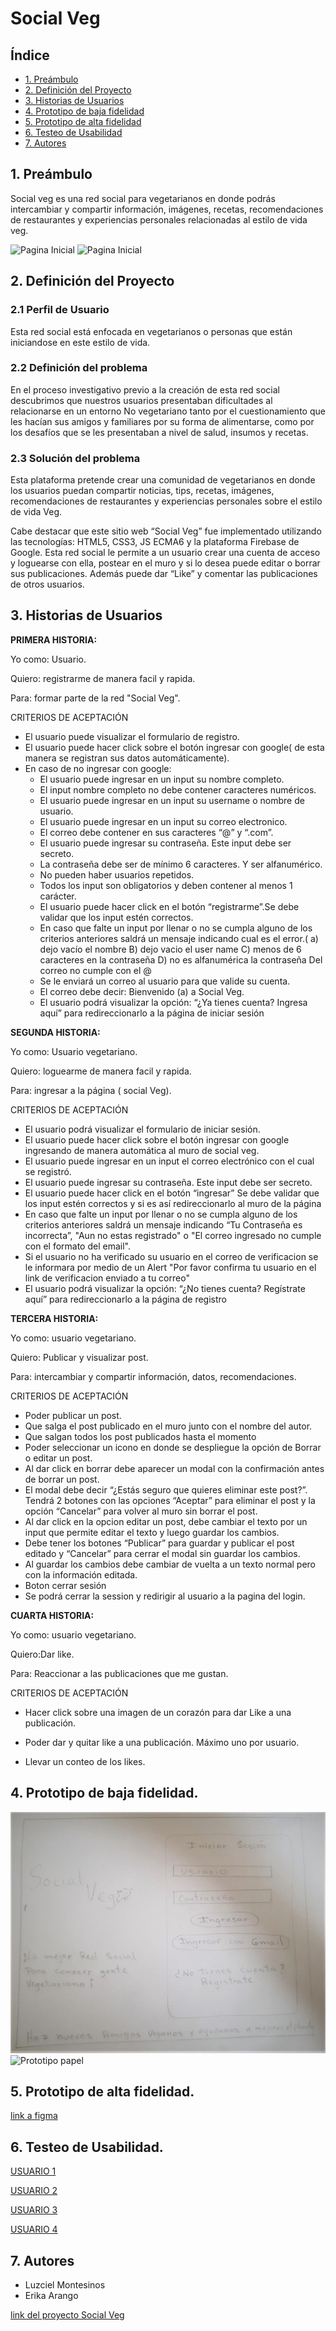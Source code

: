 # Social Veg 


## Índice

* [1. Preámbulo](#1-preámbulo)
* [2. Definición del Proyecto](#2-Definición-del-Proyecto)
* [3. Historias de Usuarios](#3-Historias-de-Usuarios)
* [4. Prototipo de baja fidelidad](#4-Prototipo-de-baja-fidelidad)
* [5. Prototipo de alta fidelidad](#5-Prototipo-de-alta-fidelidad)
* [6. Testeo de Usabilidad](#6-Testeo-de-Usabilidad)
* [7. Autores](#7-Autores)

## 1. Preámbulo

Social veg es una red social para vegetarianos en donde  podrás intercambiar y compartir  información, imágenes, recetas, recomendaciones de restaurantes y experiencias personales relacionadas al estilo de vida veg.

![Pagina Inicial](src/data/image/web1.png)
![Pagina Inicial](src/imagenes/web2.jpg)

## 2. Definición del Proyecto

### 2.1 Perfil de Usuario

Esta red social está enfocada en vegetarianos o personas que están iniciandose en este estilo de vida.

### 2.2 Definición del problema

En el proceso investigativo previo a la creación de esta red social descubrimos que nuestros usuarios presentaban dificultades al relacionarse en un entorno No vegetariano tanto por el cuestionamiento que les hacían sus amigos y familiares por su forma de alimentarse, como por los desafíos que se les presentaban a nivel de salud, insumos y recetas.

### 2.3 Solución del problema

Esta plataforma pretende crear una comunidad de vegetarianos en donde los usuarios puedan compartir noticias, tips, recetas, imágenes, recomendaciones de restaurantes y experiencias personales sobre el estilo de vida Veg.

Cabe destacar que este sitio web “Social Veg” fue implementado utilizando las tecnologías: HTML5, CSS3, JS ECMA6 y la plataforma Firebase de Google. Esta red social le permite a un usuario crear una cuenta de acceso y loguearse con ella, postear en el muro y si lo desea puede editar o borrar sus publicaciones.  Además puede dar “Like” y comentar las publicaciones de otros usuarios.


## 3. Historias de Usuarios

**PRIMERA HISTORIA:**

Yo como: Usuario.

Quiero: registrarme de manera facil y rapida.

Para: formar parte de la red "Social Veg".


CRITERIOS DE ACEPTACIÓN

* El usuario puede visualizar el formulario de registro.
* El usuario puede hacer click sobre el botón ingresar con google( de esta manera se registran sus datos automáticamente).
* En caso de no ingresar con google:
  - El usuario puede ingresar en un input su nombre completo.
  - El input nombre completo no debe contener caracteres numéricos.
  - El usuario puede ingresar en un input su username o nombre de usuario.
  - El usuario puede ingresar en un input su correo electronico.
  - El correo debe contener en sus caracteres “@” y  “.com”.
  - El usuario puede ingresar su contraseña. Este input debe ser secreto.
  - La contraseña debe ser de mínimo 6 caracteres. Y ser alfanumérico.
  - No pueden haber usuarios repetidos.
  - Todos los input son obligatorios y deben contener al menos 1 carácter.
  - El usuario puede hacer click en el botón “registrarme”.Se debe validar que los input estén correctos.
  - En caso que falte un input por llenar o no se cumpla alguno de los criterios anteriores saldrá un mensaje indicando cual es el error.( a) dejo vacío el nombre B) dejo vacio el user name C) menos de 6 caracteres en la contraseña D) no es alfanumérica la contraseña Del correo no cumple con el @ 
  - Se le enviará un correo al usuario para que valide su cuenta.
  - El correo debe decir: Bienvenido (a) a Social Veg.
  - El usuario podrá visualizar la opción: “¿Ya tienes cuenta? Ingresa aquí” para redireccionarlo a la página de iniciar sesión 

**SEGUNDA HISTORIA:**

Yo como: Usuario vegetariano.

Quiero: loguearme de manera facil y rapida.

Para: ingresar a la página ( social Veg).

CRITERIOS DE ACEPTACIÓN

* El usuario podrá visualizar el formulario de iniciar sesión.
* El usuario puede hacer click sobre el botón ingresar con google ingresando de manera automática al muro de social veg.
* El usuario puede ingresar en un input el correo electrónico con el cual se registró.
* El usuario puede ingresar su contraseña. Este input debe ser secreto.
*  El usuario puede hacer click en el botón “ingresar”
Se debe validar que los input estén correctos y si es así redireccionarlo al muro de la página
* En caso que falte un input por llenar o no se cumpla alguno de los criterios anteriores saldrá un mensaje indicando “Tu Contraseña es incorrecta”, "Aun no estas registrado" o "El correo ingresado no cumple con el formato del email".
* Si el usuario no ha verificado su usuario en el correo de verificacion se le informara por medio de un Alert "Por favor confirma tu usuario en el link de verificacion enviado a tu correo"
* El usuario podrá visualizar la opción: “¿No tienes cuenta? Regístrate aquí” para redireccionarlo a la página de registro

**TERCERA HISTORIA:**

Yo como: usuario vegetariano.

Quiero: Publicar y visualizar post. 

Para: intercambiar y compartir información, datos, recomendaciones.

CRITERIOS DE ACEPTACIÓN

- Poder publicar un post.
- Que salga el post publicado en el muro junto con el nombre del autor.
- Que salgan todos los post publicados hasta el momento
- Poder seleccionar un icono en donde se despliegue la opción de Borrar o editar un post. 
- Al dar click en borrar debe aparecer un modal con la confirmación antes de borrar un post.
- El modal debe decir  “¿Estás seguro que quieres eliminar este post?”. Tendrá 2 botones con las opciones “Aceptar” para eliminar el post y la opción “Cancelar” para volver al muro sin borrar el post. 
- Al dar click en la opcion editar un post, debe cambiar el texto por un input que permite editar el texto y luego guardar los cambios.
- Debe tener los botones “Publicar” para guardar y publicar el post editado y “Cancelar” para cerrar el modal sin guardar los cambios.
- Al guardar los cambios debe cambiar de vuelta a un texto normal pero con la información editada.
- Boton cerrar sesión
- Se podrá cerrar la session y redirigir al usuario a la pagina del login.

**CUARTA HISTORIA:**

Yo como: usuario vegetariano.

Quiero:Dar like.

Para: Reaccionar a las publicaciones que me gustan.

CRITERIOS DE ACEPTACIÓN

- Hacer click sobre una imagen de un corazón para dar Like a una publicación.

- Poder dar y quitar like a una publicación. Máximo uno por usuario.

- Llevar un conteo de los likes.

## 4. Prototipo de baja fidelidad.
![Prototipo papel](src/imagenes/prototipo1.jpeg)
![Prototipo papel](src/imagenes/prototipo2.jpg)

## 5. Prototipo de alta fidelidad.


[link a figma](https://www.figma.com/file/xJuDtxQNQle9gdX8gSa2sU/Social-Veg-Colors?node-id=0%3A1)

## 6. Testeo de Usabilidad.

[USUARIO 1](https://www.loom.com/share/f1d3b6ef531449ecb11128e5cf9eb857)

[USUARIO 2]()

[USUARIO 3]()

[USUARIO 4]()


## 7. Autores
* Luzciel Montesinos
* Erika Arango 

[link del proyecto Social Veg]()

